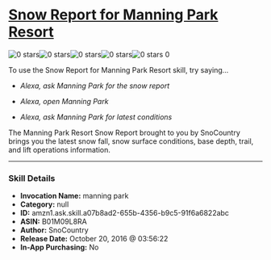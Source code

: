 # [Snow Report for Manning Park Resort](http://alexa.amazon.com/#skills/amzn1.ask.skill.a07b8ad2-655b-4356-b9c5-91f6a6822abc)
![0 stars](../../images/ic_star_border_black_18dp_1x.png)![0 stars](../../images/ic_star_border_black_18dp_1x.png)![0 stars](../../images/ic_star_border_black_18dp_1x.png)![0 stars](../../images/ic_star_border_black_18dp_1x.png)![0 stars](../../images/ic_star_border_black_18dp_1x.png) 0

To use the Snow Report for Manning Park Resort skill, try saying...

* *Alexa, ask Manning Park for the snow report*

* *Alexa, open Manning Park*

* *Alexa, ask Manning Park for latest conditions*

The Manning Park Resort Snow Report brought to you by SnoCountry brings you the latest snow fall, snow surface conditions,  base depth, trail, and lift operations information.

***

### Skill Details

* **Invocation Name:** manning park
* **Category:** null
* **ID:** amzn1.ask.skill.a07b8ad2-655b-4356-b9c5-91f6a6822abc
* **ASIN:** B01M09L8RA
* **Author:** SnoCountry
* **Release Date:** October 20, 2016 @ 03:56:22
* **In-App Purchasing:** No
